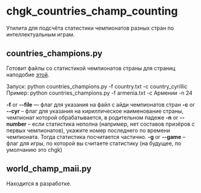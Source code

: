 # chgk_countries_champ_counting
Утилита для подсчёта статистики чемпионатов разных стран по интеллектуальным играм. 

## countries_champions.py

Готовит файлы со статистикой чемпионатов страны для страниц наподобие [этой](https://www.maii.li/p/countries-polska).

Запуск: python countries_champions.py -f country.txt -c country_cyrillic
Пример: python countries_champions.py -f armenia.txt -c Армении -n 24

**-f** or **--file** — флаг для указания на файл с айди чемпионатов стран
**-c** or **--cyr** – флаг для указания на кириллическое наименование страны, чемпионат которой обрабатывается, 
в родительном падеже
**-n** or **--number** – если статистика неполна (например, нет составов призёров с первых чемпионатов), 
укажите номер последнего по времени чемпионата. Тогда статистика посчитается частично.
**-g** or **--game** – флаг для игры, по которой вы считаете статистику (на будущее, по умолчанию это chgk)

## world_champ_maii.py

Находится в разработке.